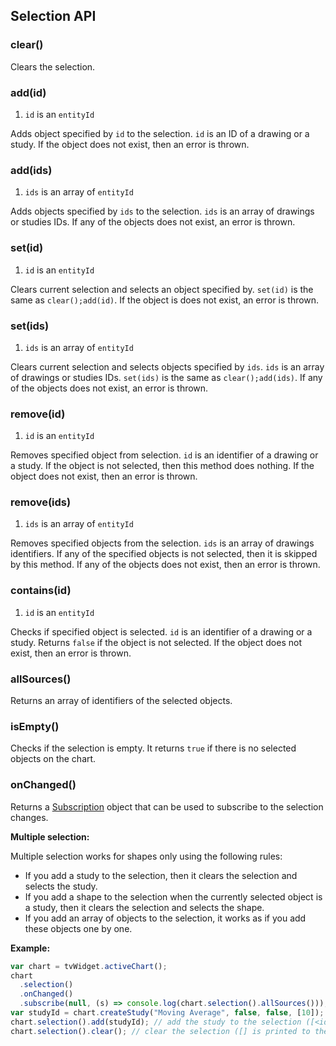 ## Selection API

### clear()

Clears the selection.

### add(id)

1. `id` is an `entityId`

Adds object specified by `id` to the selection. `id` is an ID of a drawing or a study. If the object does not exist, then an error is thrown.

### add(ids)

1. `ids` is an array of `entityId`

Adds objects specified by `ids` to the selection. `ids` is an array of drawings or studies IDs. If any of the objects does not exist, an error is thrown.

### set(id)

1. `id` is an `entityId`

Clears current selection and selects an object specified by. `set(id)` is the same as `clear();add(id)`. If the object is does not exist, an error is thrown.

### set(ids)

1. `ids` is an array of `entityId`

Clears current selection and selects objects specified by `ids`. `ids` is an array of drawings or studies IDs. `set(ids)` is the same as `clear();add(ids)`. If any of the objects does not exist, an error is thrown.

### remove(id)

1. `id` is an `entityId`

Removes specified object from selection. `id` is an identifier of a drawing or a study. If the object is not selected, then this method does nothing. If the object does not exist, then an error is thrown.

### remove(ids)

1. `ids` is an array of `entityId`

Removes specified objects from the selection. `ids` is an array of drawings identifiers. If any of the specified objects is not selected, then it is skipped by this method. If any of the objects does not exist, then an error is thrown.

### contains(id)

1. `id` is an `entityId`

Checks if specified object is selected. `id` is an identifier of a drawing or a study. Returns `false` if the object is not selected. If the object does not exist, then an error is thrown.

### allSources()

Returns an array of identifiers of the selected objects.

### isEmpty()

Checks if the selection is empty. It returns `true` if there is no selected objects on the chart.

### onChanged()

Returns a [Subscription](https://github.com/Abolfazl2647/Charts/blob/main/Subscription) object that can be used to subscribe to the selection changes.

**Multiple selection:**

Multiple selection works for shapes only using the following rules:

- If you add a study to the selection, then it clears the selection and selects the study.
- If you add a shape to the selection when the currently selected object is a study, then it clears the selection and selects the shape.
- If you add an array of objects to the selection, it works as if you add these objects one by one.

**Example:**

```javascript
var chart = tvWidget.activeChart();
chart
  .selection()
  .onChanged()
  .subscribe(null, (s) => console.log(chart.selection().allSources())); // it will print all selection changes to the console
var studyId = chart.createStudy("Moving Average", false, false, [10]); // create a study and save its id
chart.selection().add(studyId); // add the study to the selection ([<id>] is printed to the console)
chart.selection().clear(); // clear the selection ([] is printed to the console)
```
